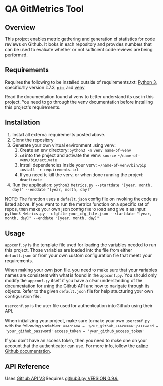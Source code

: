 # QA GitMetrics Tool

## Overview

This project enables metric gathering and generation of statistics for code
reviews on Github. It looks in each repository and provides numbers that can be
used to evaluate whether or not sufficient code reviews are being performed.

## Requirements

Requires the following to be installed outside of requirements.txt:
[Python 3](https://docs.python.org/3/), specifically version 3.7.3,
[`pip`](https://pip.pypa.io/en/stable/installing/),
and [venv](https://docs.python.org/3/library/venv.html)

Read the documentation found at venv to better understand its use in this project.
You need to go through the venv documentation before installing this project's
requirements.

## Installation

1. Install all external requirements posted above.
2. Clone the repository
3. Generate your own virtual environment using venv:
    1. Create an env directory: `python3 -m venv name-of-venv`
    2. `cd` into the project and activate the venv: `source ~/name-of-venv/bin/activate`
    3. Install dependencies inside your venv: `~/name-of-venv/bin/pip install -r requirements.txt`
    4. If you need to kill the venv, or when done running the project: `deactivate`
4. Run the application: `python3 Metrics.py --startdate "[year, month, day]" --enddate "[year, month, day]"`

NOTE: The function uses a `default.json` config file on invoking the code as
listed above. If you want to run the metrics function on a specific set of repos,
then make your own json config file to load and give it as input:
`python3 Metrics.py --cfgfile your_cfg_file.json --startdate "[year, month, day]" --enddate "[year, month, day]"`

## Usage

`appconf.py` is the template file used for loading the variables needed to run
this project. Those variables are loaded into the file from either `default.json`
or from your own custom configuration file that meets your requirements.

When making your own json file, you need to make sure that your variables names
are consistent with what is found in the `appconf.py`. You should only modify the
`appconf.py` itself if you have a clear understanding of the documentation for
using the Github API and how to navigate through its objects. Refer to the given
`default.json` file for help structuring your own configuration file.

`userconf.py` is the user file used for authentication into Github using their API.

When initializing your project, make sure to make your own `userconf.py` with the
following variables:
`username = 'your_github_username'`
`password = 'your_github_password'`
`access_token = 'your_github_access_token'`

If you don't have an access token, then you need to make one on your account that
the authenticator can use. For more info, follow the [online Github documentation](https://docs.github.com/en/github/authenticating-to-github/creating-a-personal-access-token).

## API Reference

Uses [Github API V3](https://developer.github.com/v3/)
Requires [github3.py VERSION 0.9.6.](http://github3py.readthedocs.io/en/0.9.6/)
